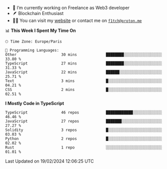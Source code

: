 - 🔭 I’m currently working on Freelance as Web3 developer
- 🪶 Blockchain Enthusiast
- 👨‍💻 You can visit my [website](https://f1tch.xyz) or contact me on [`f1tch@proton.me`](mailto:f1tch@proton.me)

<!--START_SECTION:waka-->
📊 **This Week I Spent My Time On** 

```text
🕑︎ Time Zone: Europe/Paris

💬 Programming Languages: 
Other                    30 mins             ████████░░░░░░░░░░░░░░░░░   33.80 % 
TypeScript               27 mins             ████████░░░░░░░░░░░░░░░░░   31.33 % 
JavaScript               22 mins             ██████░░░░░░░░░░░░░░░░░░░   25.71 % 
Text                     3 mins              █░░░░░░░░░░░░░░░░░░░░░░░░   04.21 % 
CSS                      2 mins              █░░░░░░░░░░░░░░░░░░░░░░░░   02.51 % 
```

**I Mostly Code in TypeScript** 

```text
TypeScript               46 repos            ████████████░░░░░░░░░░░░░   46.46 % 
JavaScript               27 repos            ███████░░░░░░░░░░░░░░░░░░   27.27 % 
Solidity                 3 repos             █░░░░░░░░░░░░░░░░░░░░░░░░   03.03 % 
Python                   2 repos             █░░░░░░░░░░░░░░░░░░░░░░░░   02.02 % 
Rust                     1 repo              ░░░░░░░░░░░░░░░░░░░░░░░░░   01.01 % 
```




 Last Updated on 19/02/2024 12:06:25 UTC
<!--END_SECTION:waka-->
